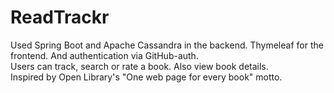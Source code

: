 # ReadTrackr

Used Spring Boot and Apache Cassandra in the backend. Thymeleaf for the frontend. And authentication via GitHub-auth.  
Users can track, search or rate a book. Also view book details.  
Inspired by Open Library's "One web page for every book" motto.
